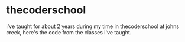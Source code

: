 # thecoderschool
i've taught for about 2 years during my time in thecoderschool at johns creek, here's the code from the classes i've taught. 
